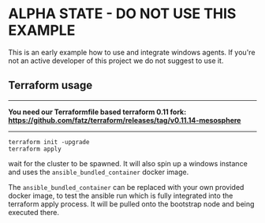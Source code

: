 # ALPHA STATE - DO NOT USE THIS EXAMPLE

This is an early example how to use and integrate windows agents. If you're not
an active developer of this project we do not suggest to use it.

## Terraform usage
_____________
**You need our Terraformfile based terraform 0.11 fork: https://github.com/fatz/terraform/releases/tag/v0.11.14-mesosphere**
_____________

```
terraform init -upgrade
terraform apply
```

wait for the cluster to be spawned.
It will also spin up a windows instance and uses the `ansible_bundled_container` docker image.

The `ansible_bundled_container` can be replaced with your own provided docker image, to test the ansible run
which is fully integrated into the terraform apply process.
It will be pulled onto the bootstrap node and being executed there.
